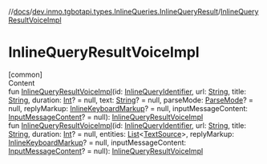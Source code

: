 //[docs](../../index.md)/[dev.inmo.tgbotapi.types.InlineQueries.InlineQueryResult](index.md)/[InlineQueryResultVoiceImpl](-inline-query-result-voice-impl.md)



# InlineQueryResultVoiceImpl  
[common]  
Content  
fun [InlineQueryResultVoiceImpl](-inline-query-result-voice-impl.md)(id: [InlineQueryIdentifier](../dev.inmo.tgbotapi.types/index.md#%5Bdev.inmo.tgbotapi.types%2FInlineQueryIdentifier%2F%2F%2FPointingToDeclaration%2F%5D%2FClasslikes%2F625018081), url: [String](https://kotlinlang.org/api/latest/jvm/stdlib/kotlin/-string/index.html), title: [String](https://kotlinlang.org/api/latest/jvm/stdlib/kotlin/-string/index.html), duration: [Int](https://kotlinlang.org/api/latest/jvm/stdlib/kotlin/-int/index.html)? = null, text: [String](https://kotlinlang.org/api/latest/jvm/stdlib/kotlin/-string/index.html)? = null, parseMode: [ParseMode](../dev.inmo.tgbotapi.types.ParseMode/-parse-mode/index.md)? = null, replyMarkup: [InlineKeyboardMarkup](../dev.inmo.tgbotapi.types.buttons/-inline-keyboard-markup/index.md)? = null, inputMessageContent: [InputMessageContent](../dev.inmo.tgbotapi.types.InlineQueries.abstracts/-input-message-content/index.md)? = null): [InlineQueryResultVoiceImpl](-inline-query-result-voice-impl/index.md)  
fun [InlineQueryResultVoiceImpl](-inline-query-result-voice-impl.md)(id: [InlineQueryIdentifier](../dev.inmo.tgbotapi.types/index.md#%5Bdev.inmo.tgbotapi.types%2FInlineQueryIdentifier%2F%2F%2FPointingToDeclaration%2F%5D%2FClasslikes%2F625018081), url: [String](https://kotlinlang.org/api/latest/jvm/stdlib/kotlin/-string/index.html), title: [String](https://kotlinlang.org/api/latest/jvm/stdlib/kotlin/-string/index.html), duration: [Int](https://kotlinlang.org/api/latest/jvm/stdlib/kotlin/-int/index.html)? = null, entities: [List](https://kotlinlang.org/api/latest/jvm/stdlib/kotlin.collections/-list/index.html)<[TextSource](../dev.inmo.tgbotapi.CommonAbstracts/-text-source/index.md)>, replyMarkup: [InlineKeyboardMarkup](../dev.inmo.tgbotapi.types.buttons/-inline-keyboard-markup/index.md)? = null, inputMessageContent: [InputMessageContent](../dev.inmo.tgbotapi.types.InlineQueries.abstracts/-input-message-content/index.md)? = null): [InlineQueryResultVoiceImpl](-inline-query-result-voice-impl/index.md)  



